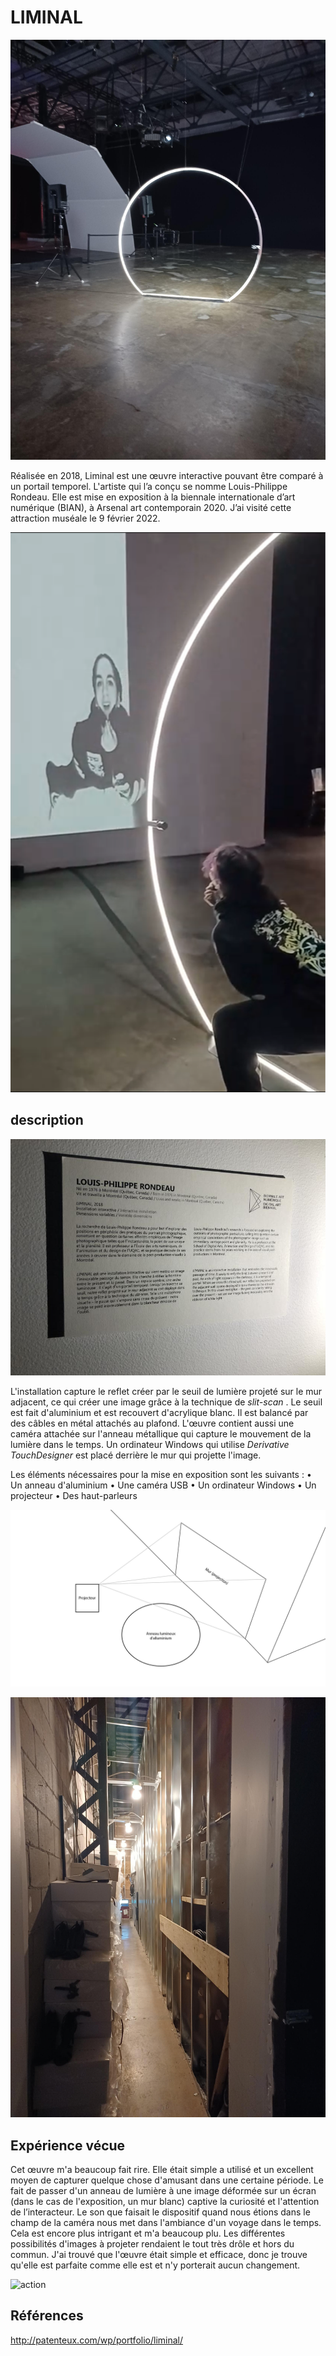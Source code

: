 # LIMINAL

![liminal_cercle](/BIAN_liminal/media/liminal_cercle.png)

Réalisée en 2018, Liminal est une œuvre interactive pouvant être comparé à un portail temporel. L'artiste qui l’a conçu se nomme Louis-Philippe Rondeau. Elle est mise en exposition à la biennale internationale d’art numérique (BIAN), à Arsenal art contemporain 2020. J’ai visité cette attraction muséale le 9 février 2022.

![jessica_portrait](/BIAN_liminal/media/jessica_portrait.png)

## description
![planche_explication](/BIAN_liminal/media/planche_explication.jpg)

L'installation capture le reflet créer par le seuil de lumière projeté sur le mur adjacent, ce qui créer une image grâce à la technique de *slit-scan* . Le seuil est fait d'aluminium et est recouvert d'acrylique blanc. Il est balancé par des câbles en métal attachés au plafond. L'œuvre contient aussi une caméra attachée sur l'anneau métallique qui capture le mouvement de la lumière dans le temps. Un ordinateur Windows qui utilise *Derivative TouchDesigner* est placé derrière le mur qui projette l'image.

Les éléments nécessaires pour la mise en exposition sont les suivants :
• Un anneau d'aluminium
• Une caméra USB
• Un ordinateur Windows
• Un projecteur
• Des haut-parleurs

![croquis](/BIAN_liminal/croquis/croquis)

![liminal_installation](/BIAN_liminal/media/liminal_installation.png)

## Expérience vécue
Cet œuvre m'a beaucoup fait rire. Elle était simple a utilisé et un excellent moyen de capturer quelque chose d'amusant dans une certaine période. Le fait de passer d'un anneau de lumière à une image déformée sur un écran (dans le cas de l'exposition, un mur blanc) captive la curiosité et l'attention de l’interacteur. Le son que faisait le dispositif quand nous étions dans le champ de la caméra nous met dans l'ambiance d'un voyage dans le temps. Cela est encore plus intrigant et m'a beaucoup plu. Les différentes possibilités d'images à projeter rendaient le tout très drôle et hors du commun. J'ai trouvé que l'œuvre était simple et efficace, donc je trouve qu'elle est parfaite comme elle est et n'y porterait aucun changement.

![action](/BIAN_liminal/media/action.gif)

## Références
http://patenteux.com/wp/portfolio/liminal/




